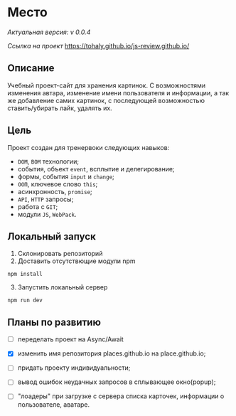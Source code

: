 # Место
*Актуальная версия: v 0.0.4*

*Ссылка на проект*
https://tohaly.github.io/js-review.github.io/


## Описание

Учебный проект-сайт для хранения картинок. С возможностями изменения автара, изменение имени пользователя и информации, а так же добавление самих картинок, с последующей возможностью ставить/убирать лайк, удалять их.

## Цель

Проект создан для тренервоки следующих навыков:

- `DOM`, `BOM` технологии;
- события, объект `event`, всплытие и делегирование;
- формы, события `input` и `change`;
- `ООП`, ключевое слово `this`;
- асинхронность, `promise`;
- `API`, `HTTP` запросы;
- работа с `GIT`;
- модули `JS`, `WebPack`.


## Локальный запуск

1. Склонировать репозиторий
2. Доставить отсутствющие модули npm
```
npm install
```
3. Запустить локальный сервер
```
npm run dev
```

## Планы по развитию

- [ ] переделать проект на Async/Await
- [x] изменить имя репозитория places.github.io на place.github.io;
- [ ] придать проекту индивидуальности;
- [ ] вывод ошибок неудачных запросов в сплывающее окно(popup);
- [ ] "лоадеры" при загрузке с сервера списка карточек, информации о пользователе, аватаре. 


